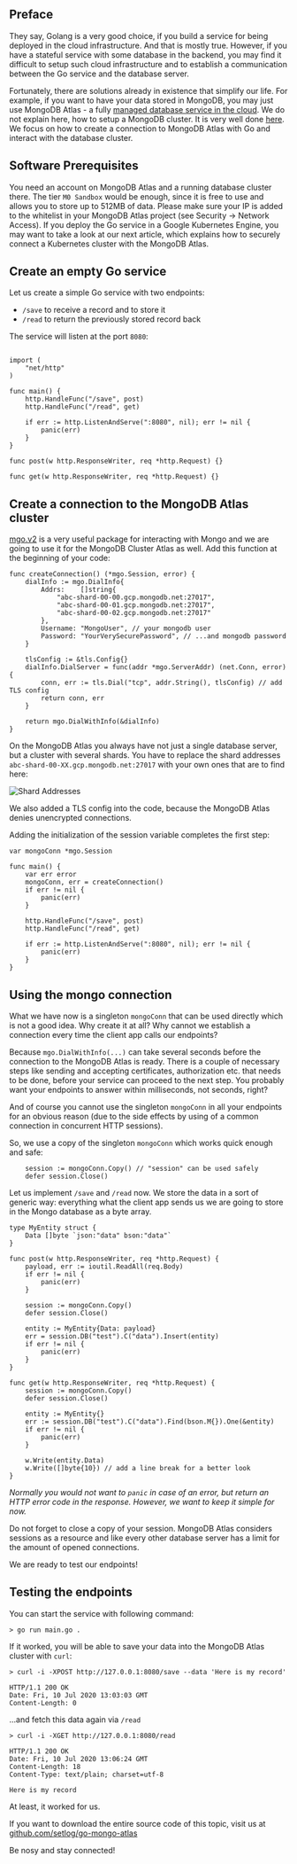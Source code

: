 ## Preface

They say, Golang is a very good choice, if you build a service for being deployed in the cloud infrastructure. And that is mostly true. However, if you have a stateful service with some database in the backend, you may find it difficult to setup such cloud infrastructure and to establish a communication between the Go service and the database server.

Fortunately, there are solutions already in existence that simplify our life. For example, if you want to have your data stored in MongoDB, you may just use MongoDB Atlas - a fully [managed database service in the cloud](https://www.mongodb.com/cloud/atlas). We do not explain here, how to setup a MongoDB cluster. It is very well done [here](https://docs.atlas.mongodb.com/getting-started/). We focus on how to create a connection to MongoDB Atlas with Go and interact with the database cluster.

## Software Prerequisites

You need an account on MongoDB Atlas and a running database cluster there. The tier `M0 Sandbox` would be enough, since it is free to use and allows you to store up to 512MB of data.
Please make sure your IP is added to the whitelist in your MongoDB Atlas project (see Security -> Network Access). If you deploy the Go service in a Google Kubernetes Engine, you may want to take a look at our next article, which explains how to securely connect a Kubernetes cluster with the MongoDB Atlas.

## Create an empty Go service

Let us create a simple Go service with two endpoints:

- `/save` to receive a record and to store it
- `/read` to return the previously stored record back

The service will listen at the port `8080`:

```package main

import (
    "net/http"
)

func main() {
    http.HandleFunc("/save", post)
    http.HandleFunc("/read", get)

    if err := http.ListenAndServe(":8080", nil); err != nil {
        panic(err)
    }
}

func post(w http.ResponseWriter, req *http.Request) {}

func get(w http.ResponseWriter, req *http.Request) {}
```

## Create a connection to the MongoDB Atlas cluster

[mgo.v2](https://pkg.go.dev/gopkg.in/mgo.v2) is a very useful package for interacting with Mongo and we are going to use it for the MongoDB Cluster Atlas as well. Add this function at the beginning of your code:

```
func createConnection() (*mgo.Session, error) {
    dialInfo := mgo.DialInfo{
        Addrs:    []string{
            "abc-shard-00-00.gcp.mongodb.net:27017",
            "abc-shard-00-01.gcp.mongodb.net:27017",
            "abc-shard-00-02.gcp.mongodb.net:27017"
        },
        Username: "MongoUser", // your mongodb user
        Password: "YourVerySecurePassword", // ...and mongodb password
    }

    tlsConfig := &tls.Config{}
    dialInfo.DialServer = func(addr *mgo.ServerAddr) (net.Conn, error) {
        conn, err := tls.Dial("tcp", addr.String(), tlsConfig) // add TLS config
        return conn, err
    }

    return mgo.DialWithInfo(&dialInfo)
}
```

On the MongoDB Atlas you always have not just a single database server, but a cluster with several shards. You have to replace the shard addresses `abc-shard-00-XX.gcp.mongodb.net:27017` with your own ones that are to find here:

![Shard Addresses](images/shards.png "Shards")

We also added a TLS config into the code, because the MongoDB Atlas denies unencrypted connections.

Adding the initialization of the session variable completes the first step:

```
var mongoConn *mgo.Session

func main() {
    var err error
    mongoConn, err = createConnection()
    if err != nil {
        panic(err)
    }

    http.HandleFunc("/save", post)
    http.HandleFunc("/read", get)

    if err := http.ListenAndServe(":8080", nil); err != nil {
        panic(err)
    }
}
```

## Using the mongo connection

What we have now is a singleton `mongoConn` that can be used directly which is not a good idea. Why create it at all? Why cannot we establish a connection every time the client app calls our endpoints?

Because `mgo.DialWithInfo(...)` can take several seconds before the connection to the MongoDB Atlas is ready. There is a couple of necessary steps like sending and accepting certificates, authorization etc. that needs to be done, before your service can proceed to the next step. You probably want your endpoints to answer within milliseconds, not seconds, right?

And of course you cannot use the singleton `mongoConn` in all your endpoints for an obvious reason (due to the side effects by using of a common connection in concurrent HTTP sessions).

So, we use a copy of the singleton `mongoConn` which works quick enough and safe:

```
    session := mongoConn.Copy() // "session" can be used safely
    defer session.Close()
```

Let us implement `/save` and `/read` now. We store the data in a sort of generic way: everything what the client app sends us we are going to store in the Mongo database as a byte array.

```
type MyEntity struct {
	Data []byte `json:"data" bson:"data"`
}

func post(w http.ResponseWriter, req *http.Request) {
    payload, err := ioutil.ReadAll(req.Body)
    if err != nil {
        panic(err)
    }

    session := mongoConn.Copy()
    defer session.Close()

    entity := MyEntity{Data: payload}
    err = session.DB("test").C("data").Insert(entity)
    if err != nil {
        panic(err)
    }
}

func get(w http.ResponseWriter, req *http.Request) {
    session := mongoConn.Copy()
    defer session.Close()

    entity := MyEntity{}
    err := session.DB("test").C("data").Find(bson.M{}).One(&entity)
    if err != nil {
        panic(err)
    }

    w.Write(entity.Data)
    w.Write([]byte{10}) // add a line break for a better look
}
```

_Normally you would not want to `panic` in case of an error, but return an HTTP error code in the response. However, we want to keep it simple for now._

Do not forget to close a copy of your session. MongoDB Atlas considers sessions as a resource and like every other database server has a limit for the amount of opened connections.

We are ready to test our endpoints!

## Testing the endpoints

You can start the service with following command:

```
> go run main.go .
```

If it worked, you will be able to save your data into the MongoDB Atlas cluster with `curl`:

```
> curl -i -XPOST http://127.0.0.1:8080/save --data 'Here is my record'

HTTP/1.1 200 OK
Date: Fri, 10 Jul 2020 13:03:03 GMT
Content-Length: 0
```

...and fetch this data again via `/read`

```
> curl -i -XGET http://127.0.0.1:8080/read

HTTP/1.1 200 OK
Date: Fri, 10 Jul 2020 13:06:24 GMT
Content-Length: 18
Content-Type: text/plain; charset=utf-8

Here is my record
```

At least, it worked for us.

If you want to download the entire source code of this topic, visit us at [github.com/setlog/go-mongo-atlas](https://github.com/setlog/go-mongo-atlas)

Be nosy and stay connected!
